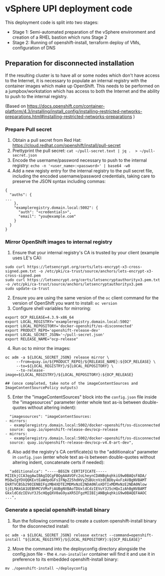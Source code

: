 # vSphere UPI deployment code

This deployment code is split into two stages:

- Stage 1: Semi-automated preparation of the vSphere environment and creation of a RHEL bastion which runs Stage 2
- Stage 2: Running of openshift-install, terraform deploy of VMs, configuration of DNS



## Preparation for disconnected installation

If the resulting cluster is to have all or some nodes which don't have access to the Internet, it is necessary to populate an internal registry with the container images which make up OpenShift. This needs to be performed on a jumpbox/workstation which has access to both the Internet and the ability to push to the internal registry.

(Based on https://docs.openshift.com/container-platform/4.3/installing/install_config/installing-restricted-networks-preparations.html#installing-restricted-networks-preparations )


### Prepare Pull secret
1. Obtain a pull secret from Red Hat: https://cloud.redhat.com/openshift/install/pull-secret
1. Prettyprint the pull secret:
`cat ~/pull-secret.text | jq .  > ~/pull-secret.json`
1. Encode the username/password necessary to push to the internal registry:
`echo -n '<user_name>:<password>' | base64 -w0`
1. Add a new registy entry for the internal registry to the pull secret file, including the encoded username/password credentials, taking care to preserve the JSON syntax including commas:
```
{
  "auths": {
...
    },
    "exampleregistry.domain.local:5002": { 
      "auth": "<credentials>", 
      "email": "you@example.com"
    }
  }
}
``` 

### Mirror OpenShift images to internal registry
1. Ensure that your internal registry's CA is trusted by your client (example uses LE's CA):
```
sudo curl https://letsencrypt.org/certs/lets-encrypt-x3-cross-signed.pem.txt -o /etc/pki/ca-trust/source/anchors/lets-encrypt-x3-cross-signed.pem
sudo curl https://letsencrypt.org/certs/letsencryptauthorityx3.pem.txt -o /etc/pki/ca-trust/source/anchors/letsencryptauthorityx3.pem
sudo update-ca-trust
```
2. Ensure you are using the same version of the `oc` client command for the version of OpenShift you want to install: `oc version`
3. Configure shell variables for mirroring:
```
export OCP_RELEASE=4.3.9-x86_64
export LOCAL_REGISTRY='exampleregistry.domain.local:5002' 
export LOCAL_REPOSITORY='docker-openshift/os-disconnected' 
export PRODUCT_REPO='openshift-release-dev' 
export LOCAL_SECRET_JSON='~/pull-secret.json' 
export RELEASE_NAME="ocp-release" 
```
4. Run oc to mirror the images:
```
oc adm -a ${LOCAL_SECRET_JSON} release mirror \
     --from=quay.io/${PRODUCT_REPO}/${RELEASE_NAME}:${OCP_RELEASE} \
     --to=${LOCAL_REGISTRY}/${LOCAL_REPOSITORY} \
     --to-release-image=${LOCAL_REGISTRY}/${LOCAL_REPOSITORY}:${OCP_RELEASE}
     
## (once completed, take note of the imageContentSources and ImageContentSourcePolicy outputs)     
```
5. Enter the "imageContentSources" block into the `config.json` file inside the "imagesources" parameter (enter whole text as-is between double-quotes without altering indent):
```
  "imagesources": "imageContentSources:
- mirrors:
  - exampleregistry.domain.local:5002/docker-openshift/os-disconnected
  source: quay.io/openshift-release-dev/ocp-release
- mirrors:
  - exampleregistry.domain.local:5002/docker-openshift/os-disconnected
  source: quay.io/openshift-release-dev/ocp-v4.0-art-dev",
```
6. Also add the registry's CA certificate(s) to the "additionalca" parameter in `config.json` (enter whole text as-is between double-quotes without altering indent, concatenate certs if needed):
```
  "additionalca": "-----BEGIN CERTIFICATE-----
MIIEkjCCA3qgAwIBAgIQCgFBQgAAAVOFc2oLheynCDANBgkqhkiG9w0BAQsFADA/
MSQwIgYDVQQKExtEaWdpdGFsIFNpZ25hdHVyZSBUcnVzdCBDby4xFzAVBgNVBAMT
DkRTVCBSb290IENBIFgzMB4XDTE2MDMxNzE2NDA0NloXDTIxMDMxNzE2NDA0Nlow
SjELMAkGA1UEBhMCVVMxFjAUBgNVBAoTDUxldCdzIEVuY3J5cHQxIzAhBgNVBAMT
GkxldCdzIEVuY3J5cHQgQXV0aG9yaXR5IFgzMIIBIjANBgkqhkiG9w0BAQEFAAOC
...",
```

### Generate a special openshift-install binary
1. Run the following command to create a custom openshift-install binary for the disconnected install: 
```
oc adm -a ${LOCAL_SECRET_JSON} release extract --command=openshift-install "${LOCAL_REGISTRY}/${LOCAL_REPOSITORY}:${OCP_RELEASE}"
```
2. Move the command into the deployconfig directory alongside the config.json file - the `4.run-installer` container will find it and use it in preference to its embedded openshift-install binary: 
```
mv ./openshift-install ~/deployconfig
```
